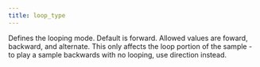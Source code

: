 ```yaml
---
title: loop_type
---
```

Defines the looping mode. Default is forward. Allowed values are foward,
backward, and alternate. This only affects the loop portion of the sample - to
play a sample backwards with no looping, use direction instead.
